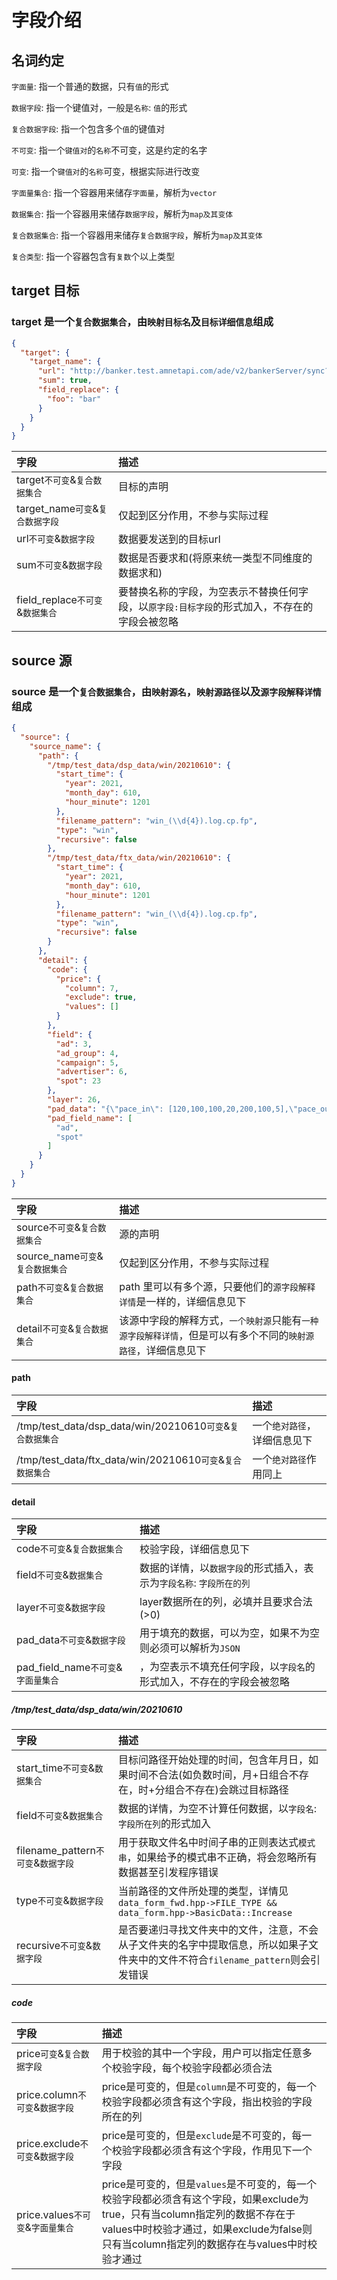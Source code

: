 # 字段介绍

## 名词约定
`字面量`: 指一个普通的数据，只有`值`的形式

`数据字段`: 指一个键值对，一般是`名称`: `值`的形式

`复合数据字段`: 指一个包含多个`值`的键值对

`不可变`: 指一个`键值对`的`名称`不可变，这是约定的名字

`可变`: 指一个`键值对`的`名称`可变，根据实际进行改变

`字面量集合`: 指一个容器用来储存`字面量`，解析为`vector`

`数据集合`: 指一个容器用来储存`数据字段`，解析为`map及其变体`

`复合数据集合`: 指一个容器用来储存`复合数据字段`，解析为`map及其变体`

`复合类型`: 指一个容器包含有`复数`个以上类型

## target 目标

### target 是一个`复合数据集合`，由`映射目标名`及`目标详细信息`组成
```json
{
  "target": {
	"target_name": {
	  "url": "http://banker.test.amnetapi.com/ade/v2/bankerServer/sync?platform=dsp",
	  "sum": true,
	  "field_replace": {
		"foo": "bar"
	  }
	}
  }
}
```
| 字段             | 描述                                    |
|:------------------ |:---------------------------------------------- |
| target`不可变`&`复合数据集合` | 目标的声明 |
| target_name`可变`&`复合数据字段`       | 仅起到区分作用，不参与实际过程                                    |
| url`不可变`&`数据字段`       | 数据要发送到的目标url            |
| sum`不可变`&`数据字段`      | 数据是否要求和(将原来统一类型不同维度的数据求和)          |
| field_replace`不可变`&`数据集合`   | 要替换名称的字段，为空表示不替换任何字段，以`原字段:目标字段`的形式加入，不存在的字段会被忽略      |

## source 源

### source 是一个`复合数据集合`，由`映射源名`，`映射源路径`以及`源字段解释详情`组成
```json
{
  "source": {
	"source_name": {
	  "path": {
		"/tmp/test_data/dsp_data/win/20210610": {
		  "start_time": {
			"year": 2021,
			"month_day": 610,
			"hour_minute": 1201
		  },
		  "filename_pattern": "win_(\\d{4}).log.cp.fp",
		  "type": "win",
		  "recursive": false
		},
		"/tmp/test_data/ftx_data/win/20210610": {
		  "start_time": {
			"year": 2021,
			"month_day": 610,
			"hour_minute": 1201
		  },
		  "filename_pattern": "win_(\\d{4}).log.cp.fp",
		  "type": "win",
		  "recursive": false
		}
	  },
	  "detail": {
		"code": {
		  "price": {
			"column": 7,
			"exclude": true,
			"values": []
		  }
		},
		"field": {
		  "ad": 3,
		  "ad_group": 4,
		  "campaign": 5,
		  "advertiser": 6,
		  "spot": 23
		},
		"layer": 26,
		"pad_data": "{\"pace_in\": [120,100,100,20,200,100,5],\"pace_out\": [0,0,0,0,200,150,150,10],\"request\": [100,100,100,100,100,100,100,100]}",
		"pad_field_name": [
		  "ad",
		  "spot"
		]
	  }
	}
  }
}
```
| 字段             | 描述                                    |
|:------------------ |:---------------------------------------------- |
| source`不可变`&`复合数据集合` | 源的声明 |
| source_name`可变`&`复合数据集合`       | 仅起到区分作用，不参与实际过程                                    |
| path`不可变`&`复合数据集合`       | path 里可以有多个源，只要他们的`源字段解释详情`是一样的，详细信息见下            |
| detail`不可变`&`复合数据集合`     | 该源中字段的解释方式，`一个映射源`只能有`一种源字段解释详情`，但是可以有多个不同的`映射源路径`，详细信息见下          |

#### path
| 字段             | 描述                                    |
|:------------------ |:---------------------------------------------- |
| /tmp/test_data/dsp_data/win/20210610`可变`&`复合数据集合`       | 一个`绝对路径`，详细信息见下            |
| /tmp/test_data/ftx_data/win/20210610`可变`&`复合数据集合`     | 一个`绝对路径`作用同上          |

#### detail
| 字段             | 描述                                    |
|:------------------ |:---------------------------------------------- |
| code`不可变`&`复合数据集合`       | 校验字段，详细信息见下           |
| field`不可变`&`数据集合`     | 数据的详情，以`数据字段`的形式插入，表示为`字段名称`: `字段所在的列`          |
| layer`不可变`&`数据字段`     | layer数据所在的列，必填并且要求合法(>0)          |
| pad_data`不可变`&`数据字段`     | 用于填充的数据，可以为空，如果不为空则必须可以解析为`JSON`          |
| pad_field_name`不可变`&`字面量集合`     | ，为空表示不填充任何字段，以`字段名`的形式加入，不存在的字段会被忽略         |

##### /tmp/test_data/dsp_data/win/20210610
| 字段             | 描述                                    |
|:------------------ |:---------------------------------------------- |
| start_time`不可变`&`数据集合`       | 目标问路径开始处理的时间，包含年月日，如果时间不合法(如负数时间，月+日组合不存在，时+分组合不存在)会跳过目标路径           |
| field`不可变`&`数据集合`     | 数据的详情，为空不计算任何数据，以`字段名`: `字段所在列`的形式加入          |
| filename_pattern`不可变`&`数据字段`     | 用于获取文件名中时间子串的正则表达式`模式串`，如果给予的模式串不正确，将会忽略所有数据甚至引发程序错误          |
| type`不可变`&`数据字段`     | 当前路径的文件所处理的类型，详情见`data_form_fwd.hpp->FILE_TYPE && data_form.hpp->BasicData::Increase`          |
| recursive`不可变`&`数据字段`     | 是否要递归寻找文件夹中的文件，注意，不会从子文件夹的名字中提取信息，所以如果子文件夹中的文件不符合`filename_pattern`则会引发错误         |

##### code
| 字段             | 描述                                    |
|:------------------ |:---------------------------------------------- |
| price`可变`&`复合数据字段`       | 用于校验的其中一个字段，用户可以指定任意多个校验字段，每个校验字段都必须合法           |
| price.column`不可变`&`数据字段`       | price是可变的，但是`column`是不可变的，每一个校验字段都必须含有这个字段，指出校验的字段所在的列           |
| price.exclude`不可变`&`数据字段`       | price是可变的，但是`exclude`是不可变的，每一个校验字段都必须含有这个字段，作用见下一个字段          |
| price.values`不可变`&`字面量集合`       | price是可变的，但是`values`是不可变的，每一个校验字段都必须含有这个字段，如果exclude为true，只有当column指定列的数据不存在于values中时校验才通过，如果exclude为false则只有当column指定列的数据存在与values中时校验才通过          |
